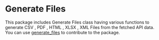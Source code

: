 # Generate Files

This package includes Generate Files class having 
various functions to generate CSV , PDF , HTML , XLSX , XML Files
from the fetched API data. You can use
[generate_files](https://github.com/Mohammad-Toseef/Week1.git)
to contribute to the package.